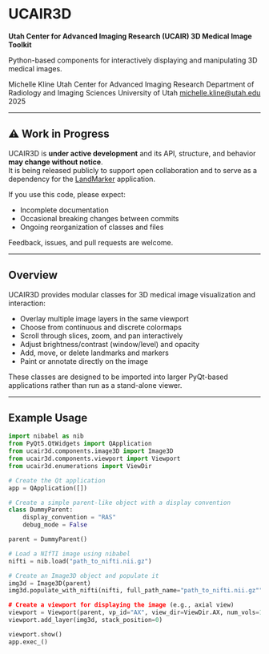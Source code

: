 # UCAIR3D

**Utah Center for Advanced Imaging Research (UCAIR) 3D Medical Image Toolkit**

Python-based components for interactively displaying and manipulating 3D medical images.  

Michelle Kline
Utah Center for Advanced Imaging Research
Department of Radiology and Imaging Sciences
University of Utah
michelle.kline@utah.edu
2025


---

## ⚠️ Work in Progress

UCAIR3D is **under active development** and its API, structure, and behavior **may change without notice**.  
It is being released publicly to support open collaboration and to serve as a dependency for the [LandMarker](https://github.com/fuslab-uofu/LandMarker) application.

If you use this code, please expect:
- Incomplete documentation
- Occasional breaking changes between commits
- Ongoing reorganization of classes and files

Feedback, issues, and pull requests are welcome.

---

## Overview

UCAIR3D provides modular classes for 3D medical image visualization and interaction:

- Overlay multiple image layers in the same viewport
- Choose from continuous and discrete colormaps
- Scroll through slices, zoom, and pan interactively
- Adjust brightness/contrast (window/level) and opacity
- Add, move, or delete landmarks and markers
- Paint or annotate directly on the image

These classes are designed to be imported into larger PyQt-based applications rather than run as a stand-alone viewer.

---

## Example Usage

```python
import nibabel as nib
from PyQt5.QtWidgets import QApplication
from ucair3d.components.image3D import Image3D
from ucair3d.components.viewport import Viewport
from ucair3d.enumerations import ViewDir

# Create the Qt application
app = QApplication([])

# Create a simple parent-like object with a display convention
class DummyParent:
    display_convention = "RAS"
    debug_mode = False

parent = DummyParent()

# Load a NIfTI image using nibabel
nifti = nib.load("path_to_nifti.nii.gz")

# Create an Image3D object and populate it
img3d = Image3D(parent)
img3d.populate_with_nifti(nifti, full_path_name="path_to_nifti.nii.gz"")

# Create a viewport for displaying the image (e.g., axial view)
viewport = Viewport(parent, vp_id="AX", view_dir=ViewDir.AX, num_vols=1)
viewport.add_layer(img3d, stack_position=0)

viewport.show()
app.exec_()